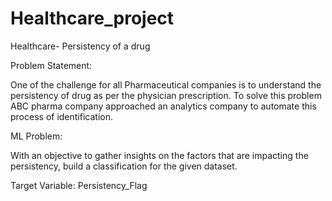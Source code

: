 # Healthcare_project
Healthcare- Persistency of a drug

Problem Statement:

One of the challenge for all Pharmaceutical companies is to understand the persistency of drug as per the physician prescription. To solve this problem ABC pharma company approached an analytics company to automate this process of identification.

ML Problem:

With an objective to gather insights on the factors that are impacting the persistency, build a classification for the given dataset.

Target Variable: Persistency_Flag

